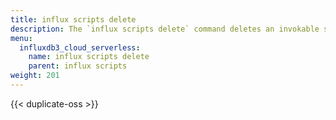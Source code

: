```yaml
---
title: influx scripts delete
description: The `influx scripts delete` command deletes an invokable script in InfluxDB.
menu:
  influxdb3_cloud_serverless:
    name: influx scripts delete
    parent: influx scripts
weight: 201
---
```


{{< duplicate-oss >}}
